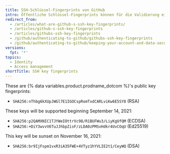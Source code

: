 ```yaml
---
title: SSH-Schlüssel-Fingerprints von GitHub
intro: Öffentliche Schlüssel-Fingerprints können für die Validierung einer Verbindung zu einem Remote-Server benutzt werden.
redirect_from:
  - /articles/what-are-github-s-ssh-key-fingerprints/
  - /articles/github-s-ssh-key-fingerprints
  - /articles/githubs-ssh-key-fingerprints
  - /github/authenticating-to-github/githubs-ssh-key-fingerprints
  - /github/authenticating-to-github/keeping-your-account-and-data-secure/githubs-ssh-key-fingerprints
versions:
  fpt: '*'
topics:
  - Identity
  - Access management
shortTitle: SSH key fingerprints
---
```


These are {% data variables.product.prodname_dotcom %}'s public key fingerprints:

- `SHA256:nThbg6kXUpJWGl7E1IGOCspRomTxdCARLviKw6E5SY8` (RSA)

These keys will be supported beginning September 14, 2021:

- `SHA256:p2QAMXNIC1TJYWeIOttrVc98/R1BUFWu3/LiyKgUfQM` (ECDSA)
- `SHA256:+DiY3wvvV6TuJJhbpZisF/zLDA0zPMSvHdkr4UvCOqU` (Ed25519)

This key will be sunset on November 16, 2021:

- `SHA256:br9IjFspm1vxR3iA35FWE+4VTyz1hYVLIE2t1/CeyWQ` (DSA)
